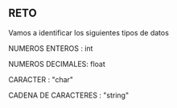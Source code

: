 ## RETO 
Vamos a identificar los siguientes tipos de datos

NUMEROS ENTEROS : int

NUMEROS DECIMALES: float

CARACTER : "char"

CADENA DE CARACTERES : "string"
